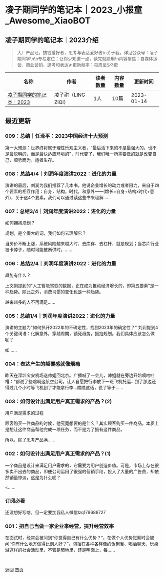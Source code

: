 # 凌子期同学的笔记本｜2023_小报童_Awesome_XiaoBOT

## 凌子期同学的笔记本｜2023介绍
> 大厂产品汪，搞钱爱好者，思考与表达爱好者\n关于我，详见公众号：凌子期同学\n\n专栏定位：让你少知道一点，读完就能用\n内容聚焦：自媒体运营、商业营销、思考和表达\n更新频率：每周至少3更  
  


|名称|作者|读者数量|内容数量|更新时间|
|---|---|---|---|---|
|[凌子期同学的笔记本｜2023](https://xiaobot.net/p/lingziqi202301?refer=0b133df9-27dc-423b-8101-639049001c13)|凌子祺（LING ZIQI）|1人|10篇|2023-01-14|

## 最近更新
### 009：总结｜任泽平：2023中国经济十大预测

第一大预测：世界终将属于理性乐观主义者，“最后活下来的不是最强大的，也不是最聪明的，而是最快适应环境的”，时代变了，我们唯一所需要做的就是改变自己，顺势而为，适者生存。

### 008：总结4/4｜刘润年度演讲2022：进化的力量

演讲的最后，刘润为我们推荐了几本书。他说企业增长的动力或者阻力，来自于四个要素的相互作用：自身，结构，时代，和意外——(增长=自身+结构x时代+意外)，关于这4个要素，我们可以通过读这些书来理解......

### 007：总结3/4｜刘润年度演讲2022：进化的力量

如何拥抱规划？

规划，是个很大的词，我们如何去理解它？

当房价不断上涨，系统风险越来越大时，去库存、去杠杆，就是规划；当芯片行业被卡脖子，随时可能被断供时，......

### 006：总结2/4｜刘润年度演讲2022：进化的力量

趋势有什么？

上文刚提到的"人工智能驾驭的数据，正在成为推动经济增长的，即第五要素"是一种趋势。除此之外，消费习惯的变化也是一种趋势。

越来越多的人不再满足......

### 005：总结1/4｜刘润年度演讲2022：进化的力量

演讲的主题为"如何扒开2022年的不确定性，找到2023年的确定性？" 刘润提到4个关键词语：化解意外，穿越周期，锁死趋势，拥抱规划。我们具体应该怎么做呢？

如......

### 004：表达产生的颠覆感就像烟瘾

昨天在深圳宝安机场送帅姐回北京。广播喊了一会儿，帅姐就在旁边开始嘀咕吐槽：“都说了些啥啊这航空公司。让人自愿把行李放下一班飞机托运…到了那边还得过几个小时等飞机到了才能拿行李…瞧瞧这话，说了等于......

### 003：如何设计出满足用户真正需求的产品？(2)

用户满足需求的过程

顾客购买一件商品的时候，他究竟想要的是什么？其实顾客购买一件商品，本质上是想让这件商品帮他完成一项任务，而不是为了拥有这件商品。

所以，除了思考产品满......

### 002：如何设计出满足用户真正需求的产品？(1)

一个商品是设计来满足用户需求的，它需要为用户创造价值。可是，市场上存在很多卖不出去的商品，即便公司运用了很强的营销手段，投入了大量的广告费，却依然销量惨淡，这是为什么呢？

<......

### 订阅必看

还没想好写啥，但一定要加我私人微信lzq179689727

### 001：把自己当做一家企业来经营，提升经营效率

在面试时，经常会被问到“你觉得自己有什么优势？”，在做个人优势觉察时会被问“你有什么地方做得比别人好？”，包括在各种各样像约饭聚餐、喝酒聊天、玩桌游这样的社会活动里，不管是暗地里，还是明面上，每......


<a href="https://github.com/Reno9527/awesome-xiaobot" style="color: white; text-decoration: none;">awesome-xiaobot</a>

返回 [首页](../README.md)
